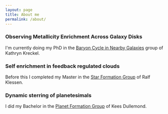 ```yaml
---
layout: page
title: About me
permalink: /about/
---
```




### Observing Metallicity Enrichment Across Galaxy Disks

I'm currently doing my PhD in the [Baryon Cycle in Nearby Galaxies](http://www.mpia.de/homes/kreckel/index.html) group of Kathryn Kreckel. 


### Self enrichment in feedback regulated clouds

Before this I completed my Master in the [Star Formation Group](http://klessen.org/) of Ralf Klessen.

### Dynamic sterring of planetesimals

I did my Bachelor in the [Planet Formation Group](http://www.ita.uni-heidelberg.de/~dullemond/) of Kees Dullemond. 